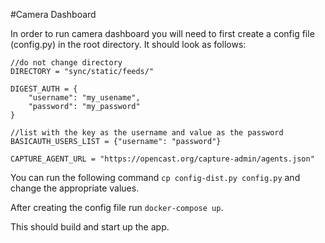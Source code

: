 #Camera Dashboard

In order to run camera dashboard you will need to first create a config file (config.py)
in the root directory. It should look as follows:

    //do not change directory
    DIRECTORY = "sync/static/feeds/"

    DIGEST_AUTH = {
        "username": "my_usename",
        "password": "my_password"
    }
    
    //list with the key as the username and value as the password
    BASICAUTH_USERS_LIST = {"username": "password"}
    
    CAPTURE_AGENT_URL = "https://opencast.org/capture-admin/agents.json"

You can run the following command `cp config-dist.py config.py` and change the appropriate values.
 
After creating the config file run `docker-compose up`.

This should build and start up the app.